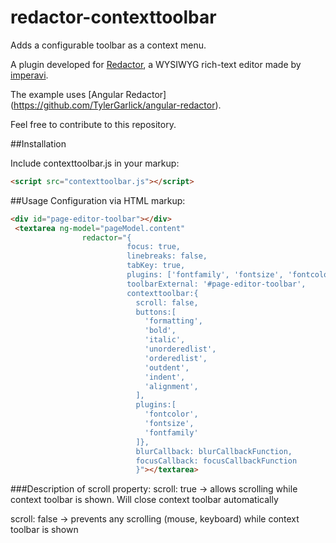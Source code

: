 # redactor-contexttoolbar
Adds a configurable toolbar as a context menu.

A plugin developed for [Redactor](http://imperavi.com/redactor/), a WYSIWYG rich-text editor made by [imperavi](http://imperavi.com/).

The example uses [Angular Redactor] (https://github.com/TylerGarlick/angular-redactor).

Feel free to contribute to this repository.

##Installation

Include contexttoolbar.js in your markup:

```html
<script src="contexttoolbar.js"></script>
```

##Usage
Configuration via HTML markup:

```html
<div id="page-editor-toolbar"></div>
 <textarea ng-model="pageModel.content"
                redactor="{
                          focus: true,
                          linebreaks: false,
                          tabKey: true,
                          plugins: ['fontfamily', 'fontsize', 'fontcolor', 'table', 'contexttoolbar'],
                          toolbarExternal: '#page-editor-toolbar',
                          contexttoolbar:{
                            scroll: false,
                            buttons:[
                              'formatting',
                              'bold',
                              'italic',
                              'unorderedlist',
                              'orderedlist',
                              'outdent',
                              'indent',
                              'alignment',
                            ],
                            plugins:[
                              'fontcolor',
                              'fontsize',
                              'fontfamily'
                            ]},
                            blurCallback: blurCallbackFunction,
                            focusCallback: focusCallbackFunction
                            }"></textarea>
 ````
 
###Description of scroll property:
   scroll: true   ->  allows scrolling while context toolbar is shown. Will close context toolbar automatically
  
   scroll: false  ->  prevents any scrolling (mouse, keyboard) while context toolbar is shown
